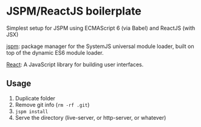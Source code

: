 # JSPM/ReactJS boilerplate

Simplest setup for JSPM using ECMAScript 6 (via Babel) and ReactJS (with JSX)

[jspm](http://jspm.io/): package manager for the SystemJS universal module loader, built on top of the dynamic ES6 module loader.

[React](https://facebook.github.io/react/index.html): A JavaScript library for building user interfaces.

## Usage

  1. Duplicate folder
  2. Remove git info (`rm -rf .git`)
  2. `jspm install`
  3. Serve the directory (live-server, or http-server, or whatever)
